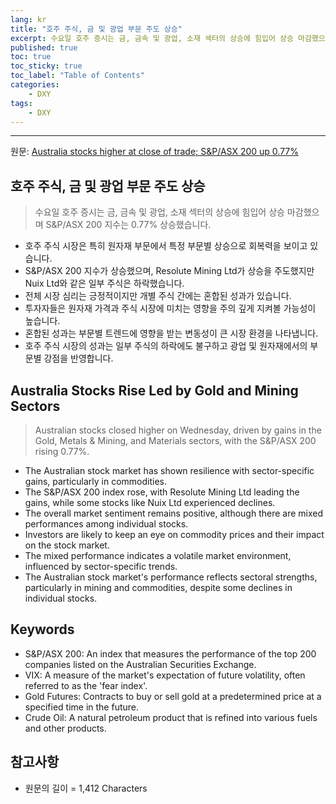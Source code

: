 ```yaml
---
lang: kr
title: "호주 주식, 금 및 광업 부문 주도 상승"
excerpt: 수요일 호주 증시는 금, 금속 및 광업, 소재 섹터의 상승에 힘입어 상승 마감했으며 S&P/ASX 200 지수는 0.77% 상승했습니다.
published: true
toc: true
toc_sticky: true
toc_label: "Table of Contents"
categories:
    - DXY
tags:
    - DXY
---
```


---

  원문: [Australia stocks higher at close of trade; S&P/ASX 200 up 0.77%](https://www.investing.com/news/stock-market-news/australia-stocks-higher-at-close-of-trade-spasx-200-up-077-3801831)

## 호주 주식, 금 및 광업 부문 주도 상승

> 수요일 호주 증시는 금, 금속 및 광업, 소재 섹터의 상승에 힘입어 상승 마감했으며 S&P/ASX 200 지수는 0.77% 상승했습니다.


- 호주 주식 시장은 특히 원자재 부문에서 특정 부문별 상승으로 회복력을 보이고 있습니다.
- S&P/ASX 200 지수가 상승했으며, Resolute Mining Ltd가 상승을 주도했지만 Nuix Ltd와 같은 일부 주식은 하락했습니다.
- 전체 시장 심리는 긍정적이지만 개별 주식 간에는 혼합된 성과가 있습니다.
- 투자자들은 원자재 가격과 주식 시장에 미치는 영향을 주의 깊게 지켜볼 가능성이 높습니다.
- 혼합된 성과는 부문별 트렌드에 영향을 받는 변동성이 큰 시장 환경을 나타냅니다.
- 호주 주식 시장의 성과는 일부 주식의 하락에도 불구하고 광업 및 원자재에서의 부문별 강점을 반영합니다.

## Australia Stocks Rise Led by Gold and Mining Sectors

> Australian stocks closed higher on Wednesday, driven by gains in the Gold, Metals & Mining, and Materials sectors, with the S&P/ASX 200 rising 0.77%.


- The Australian stock market has shown resilience with sector-specific gains, particularly in commodities.
- The S&P/ASX 200 index rose, with Resolute Mining Ltd leading the gains, while some stocks like Nuix Ltd experienced declines.
- The overall market sentiment remains positive, although there are mixed performances among individual stocks.
- Investors are likely to keep an eye on commodity prices and their impact on the stock market.
- The mixed performance indicates a volatile market environment, influenced by sector-specific trends.
- The Australian stock market's performance reflects sectoral strengths, particularly in mining and commodities, despite some declines in individual stocks.

## Keywords

- S&P/ASX 200: An index that measures the performance of the top 200 companies listed on the Australian Securities Exchange.
- VIX: A measure of the market's expectation of future volatility, often referred to as the 'fear index'.
- Gold Futures: Contracts to buy or sell gold at a predetermined price at a specified time in the future.
- Crude Oil: A natural petroleum product that is refined into various fuels and other products.

## 참고사항

- 원문의 길이 = 1,412 Characters

